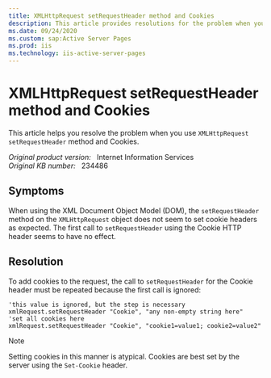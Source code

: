 ```yaml
---
title: XMLHttpRequest setRequestHeader method and Cookies
description: This article provides resolutions for the problem when you use XMLHttpRequest setRequestHeader method and Cookies.
ms.date: 09/24/2020
ms.custom: sap:Active Server Pages
ms.prod: iis
ms.technology: iis-active-server-pages
---
```

# XMLHttpRequest setRequestHeader method and Cookies

This article helps you resolve the problem when you use `XMLHttpRequest` `setRequestHeader` method and Cookies.

_Original product version:_ &nbsp; Internet Information Services  
_Original KB number:_ &nbsp; 234486

## Symptoms

When using the XML Document Object Model (DOM), the `setRequestHeader` method on the `XMLHttpRequest` object does not seem to set cookie headers as expected. The first call to `setRequestHeader` using the Cookie HTTP header seems to have no effect.

## Resolution

To add cookies to the request, the call to `setRequestHeader` for the Cookie header must be repeated because the first call is ignored:

```vbscript
'this value is ignored, but the step is necessary
xmlRequest.setRequestHeader "Cookie", "any non-empty string here"
'set all cookies here
xmlRequest.setRequestHeader "Cookie", "cookie1=value1; cookie2=value2"
```

> [!NOTE]
> Setting cookies in this manner is atypical. Cookies are best set by the server using the `Set-Cookie` header.
